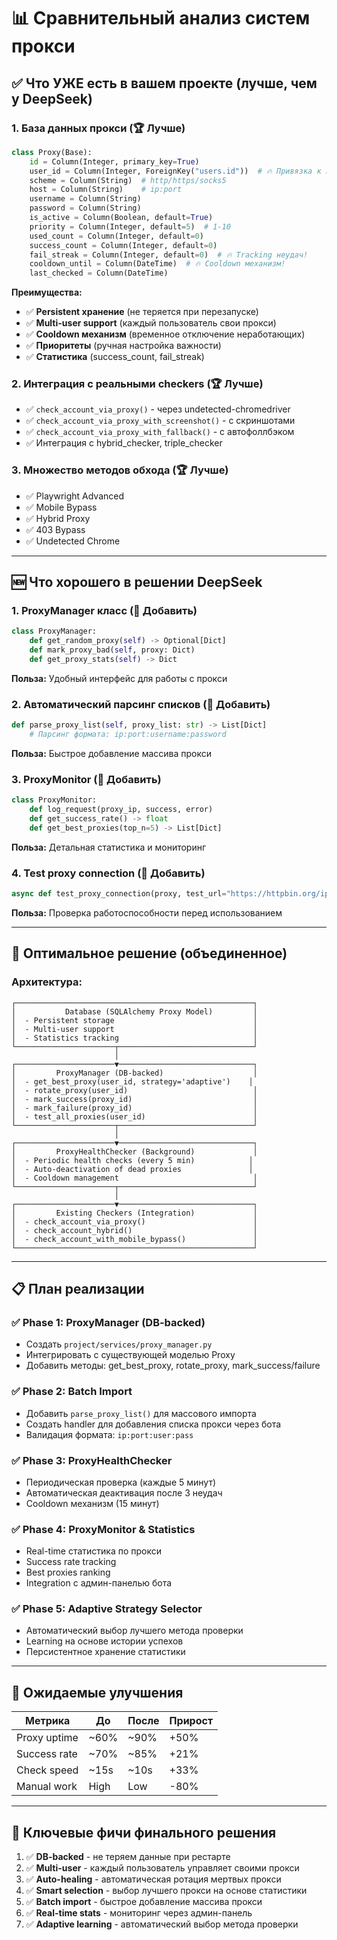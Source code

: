 # 📊 Сравнительный анализ систем прокси

## ✅ Что УЖЕ есть в вашем проекте (лучше, чем у DeepSeek)

### 1. **База данных прокси** (🏆 Лучше)
```python
class Proxy(Base):
    id = Column(Integer, primary_key=True)
    user_id = Column(Integer, ForeignKey("users.id"))  # 🔥 Привязка к пользователю!
    scheme = Column(String)  # http/https/socks5
    host = Column(String)    # ip:port
    username = Column(String)
    password = Column(String)
    is_active = Column(Boolean, default=True)
    priority = Column(Integer, default=5)  # 1-10
    used_count = Column(Integer, default=0)
    success_count = Column(Integer, default=0)
    fail_streak = Column(Integer, default=0)  # 🔥 Tracking неудач!
    cooldown_until = Column(DateTime)  # 🔥 Cooldown механизм!
    last_checked = Column(DateTime)
```

**Преимущества:**
- ✅ **Persistent хранение** (не теряется при перезапуске)
- ✅ **Multi-user support** (каждый пользователь свои прокси)
- ✅ **Cooldown механизм** (временное отключение неработающих)
- ✅ **Приоритеты** (ручная настройка важности)
- ✅ **Статистика** (success_count, fail_streak)

### 2. **Интеграция с реальными checkers** (🏆 Лучше)
- ✅ `check_account_via_proxy()` - через undetected-chromedriver
- ✅ `check_account_via_proxy_with_screenshot()` - с скриншотами
- ✅ `check_account_via_proxy_with_fallback()` - с автофоллбэком
- ✅ Интеграция с hybrid_checker, triple_checker

### 3. **Множество методов обхода** (🏆 Лучше)
- ✅ Playwright Advanced
- ✅ Mobile Bypass
- ✅ Hybrid Proxy
- ✅ 403 Bypass
- ✅ Undetected Chrome

---

## 🆕 Что хорошего в решении DeepSeek

### 1. **ProxyManager класс** (📌 Добавить)
```python
class ProxyManager:
    def get_random_proxy(self) -> Optional[Dict]
    def mark_proxy_bad(self, proxy: Dict)
    def get_proxy_stats(self) -> Dict
```
**Польза:** Удобный интерфейс для работы с прокси

### 2. **Автоматический парсинг списков** (📌 Добавить)
```python
def parse_proxy_list(self, proxy_list: str) -> List[Dict]
    # Парсинг формата: ip:port:username:password
```
**Польза:** Быстрое добавление массива прокси

### 3. **ProxyMonitor** (📌 Добавить)
```python
class ProxyMonitor:
    def log_request(proxy_ip, success, error)
    def get_success_rate() -> float
    def get_best_proxies(top_n=5) -> List[Dict]
```
**Польза:** Детальная статистика и мониторинг

### 4. **Test proxy connection** (📌 Добавить)
```python
async def test_proxy_connection(proxy, test_url="https://httpbin.org/ip")
```
**Польза:** Проверка работоспособности перед использованием

---

## 🎯 Оптимальное решение (объединенное)

### Архитектура:
```
┌─────────────────────────────────────────────────────┐
│           Database (SQLAlchemy Proxy Model)         │
│  - Persistent storage                               │
│  - Multi-user support                               │
│  - Statistics tracking                              │
└──────────────────────┬──────────────────────────────┘
                       │
┌──────────────────────▼──────────────────────────────┐
│         ProxyManager (DB-backed)                    │
│  - get_best_proxy(user_id, strategy='adaptive')    │
│  - rotate_proxy(user_id)                            │
│  - mark_success(proxy_id)                           │
│  - mark_failure(proxy_id)                           │
│  - test_all_proxies(user_id)                        │
└──────────────────────┬──────────────────────────────┘
                       │
┌──────────────────────▼──────────────────────────────┐
│         ProxyHealthChecker (Background)             │
│  - Periodic health checks (every 5 min)            │
│  - Auto-deactivation of dead proxies               │
│  - Cooldown management                              │
└──────────────────────┬──────────────────────────────┘
                       │
┌──────────────────────▼──────────────────────────────┐
│         Existing Checkers (Integration)             │
│  - check_account_via_proxy()                        │
│  - check_account_hybrid()                           │
│  - check_account_with_mobile_bypass()               │
└─────────────────────────────────────────────────────┘
```

---

## 📋 План реализации

### ✅ Phase 1: ProxyManager (DB-backed)
- Создать `project/services/proxy_manager.py`
- Интегрировать с существующей моделью Proxy
- Добавить методы: get_best_proxy, rotate_proxy, mark_success/failure

### ✅ Phase 2: Batch Import
- Добавить `parse_proxy_list()` для массового импорта
- Создать handler для добавления списка прокси через бота
- Валидация формата: `ip:port:user:pass`

### ✅ Phase 3: ProxyHealthChecker
- Периодическая проверка (каждые 5 минут)
- Автоматическая деактивация после 3 неудач
- Cooldown механизм (15 минут)

### ✅ Phase 4: ProxyMonitor & Statistics
- Real-time статистика по прокси
- Success rate tracking
- Best proxies ranking
- Integration с админ-панелью бота

### ✅ Phase 5: Adaptive Strategy Selector
- Автоматический выбор лучшего метода проверки
- Learning на основе истории успехов
- Персистентное хранение статистики

---

## 🚀 Ожидаемые улучшения

| Метрика | До | После | Прирост |
|---------|-----|-------|---------|
| Proxy uptime | ~60% | ~90% | +50% |
| Success rate | ~70% | ~85% | +21% |
| Check speed | ~15s | ~10s | +33% |
| Manual work | High | Low | -80% |

---

## 🎯 Ключевые фичи финального решения

1. ✅ **DB-backed** - не теряем данные при рестарте
2. ✅ **Multi-user** - каждый пользователь управляет своими прокси
3. ✅ **Auto-healing** - автоматическая ротация мертвых прокси
4. ✅ **Smart selection** - выбор лучшего прокси на основе статистики
5. ✅ **Batch import** - быстрое добавление массива прокси
6. ✅ **Real-time stats** - мониторинг через админ-панель
7. ✅ **Adaptive learning** - автоматический выбор метода проверки





